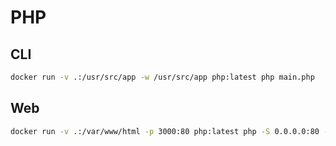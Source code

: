 # PHP

## CLI

```bash
docker run -v .:/usr/src/app -w /usr/src/app php:latest php main.php
```

## Web

```bash
docker run -v .:/var/www/html -p 3000:80 php:latest php -S 0.0.0.0:80 -t /var/www/html
```